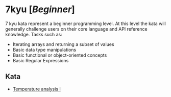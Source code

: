 # 7kyu [*Beginner*]
7 kyu kata represent a beginner programming level. At this level the kata will generally challenge users on their core language and API reference knowledge. Tasks such as:  
- Iterating arrays and returning a subset of values  
- Basic data type manipulations  
- Basic functional or object-oriented concepts  
- Basic Regular Expressions

## Kata

- [Temperature analysis I](https://www.codewars.com/kata/temperature-analysis-i)
